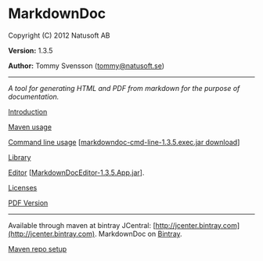 # MarkdownDoc

Copyright (C) 2012 Natusoft AB

__Version:__ 1.3.5

__Author:__ Tommy Svensson (tommy@natusoft.se)

----

_A tool for generating HTML and PDF from markdown for the purpose of documentation._

[Introduction](https://github.com/tombensve/MarkdownDoc/blob/master/Docs/MarkdownDoc.md)

[Maven usage](https://github.com/tombensve/MarkdownDoc/blob/master/MavenPlugin/docs/MarkdownDoc-Maven-Plugin.md)

[Command line usage](https://github.com/tombensve/MarkdownDoc/blob/master/CommandLine/docs/MarkdownDoc-CommandLine.md) 
\[[markdowndoc-cmd-line-1.3.5.exec.jar download](http://dl.bintray.com/tommy/maven/se/natusoft/tools/doc/markdowndoc/markdowndoc-cmd-line/1.3.5/markdowndoc-cmd-line-1.3.5.exec.jar)\] 

[Library](https://github.com/tombensve/MarkdownDoc/blob/master/Library/docs/MarkdownDoc-Library.md)

[Editor](https://github.com/tombensve/MarkdownDoc/blob/master/Editor/docs/MarkdownDoc-Editor.md) \[[MarkdownDocEditor-1.3.5.App.jar](http://dl.bintray.com/tommy/maven/se/natusoft/tools/doc/markdowndoc/MarkdownDocEditor/1.3.5/MarkdownDocEditor-1.3.5.App.jar)\]. 

[Licenses](https://github.com/tombensve/MarkdownDoc/blob/master/Docs/licenses.md)

[PDF Version](https://github.com/tombensve/MarkdownDoc/blob/master/Docs/MarkdownDoc-User-Guide.pdf)

----

Available through maven at bintray JCentral: [http://jcenter.bintray.com](http://jcenter.bintray.com). MarkdownDoc on [Bintray](https://bintray.com/tommy/maven/MarkdownDoc).

[Maven repo setup](https://github.com/tombensve/CommonStuff/blob/master/docs/MavenRepository.md)
